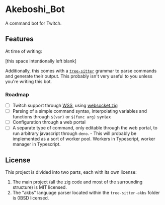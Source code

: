 # Akeboshi_Bot

A command bot for Twitch.

## Features

At time of writing:

[this space intentionally left blank]

Additionally, this comes with a [`tree-sitter`][ts] grammar to parse commands
and generate their output. This probably isn't very useful to you unless you're
writing this bot.

[ts]: https://github.com/tree-sitter/zig-tree-sitter

### Roadmap

- [ ] Twitch support through [WSS][twitchdev], using [websocket.zig][wszig]
- [ ] Parsing of a simple command syntax, interpolating variables and functions
      through `$(var)` or `$(func arg)` syntax
- [ ] Configuration through a web portal
- [ ] A separate type of command, only editable through the web portal, to run
      arbitrary javascript through `deno`.
      - This will probably be implemented as a sort of worker pool. Workers in
        Typescript, worker manager in Typescript.

[twitchdev]: https://dev.twitch.tv/docs/eventsub/handling-websocket-events/
[wszig]: https://github.com/karlseguin/websocket.zig

## License

This project is divided into two parts, each with its own license:

1. The main project (all the zig code and most of the surrounding structure) is
   MIT licensed.
2. The "akbs" language parser located within the `tree-sitter-akbs` folder is
   0BSD licensed.
